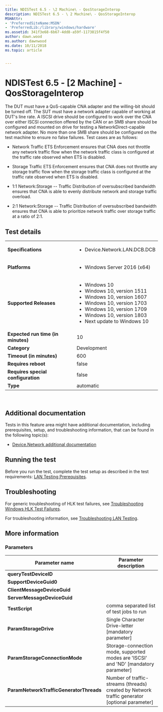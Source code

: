 ```yaml
---
title: NDISTest 6.5 - \2 Machine\ - QosStorageInterop
description: NDISTest 6.5 - \ 2 Machine\ - QosStorageInterop
MSHAttr:
- 'PreferredSiteName:MSDN'
- 'PreferredLib:/library/windows/hardware'
ms.assetid: 341f3e68-6b67-4dd8-a59f-1173815f4f50
author: dawn.wood
ms.author: dawnwood
ms.date: 10/11/2018
ms.topic: article


---
```


# NDISTest 6.5 - \[2 Machine\] - QosStorageInterop


The DUT must have a QoS-capable CNA adapter and the willing-bit should be turned off. The SUT must have a network adapter capable of working at DUT's line rate. A ISCSI drive should be configured to work over the CNA over either ISCSI connection offered by the CAN or an SMB share should be configured and mounted on drive for testing a NetworkDirect-capable network adapter. No more than one SMB share should be configured on the test machine to ensure no false failures. Test cases are as follows:

-   Network Traffic ETS Enforcement ensures that CNA does not throttle any network traffic flow when the network traffic class is configured at the traffic rate observed when ETS is disabled.

-   Storage Traffic ETS Enforcement ensures that CNA does not throttle any storage traffic flow when the storage traffic class is configured at the traffic rate observed when ETS is disabled.

-   1:1 Network:Storage -- Traffic Distribution of oversubscribed bandwidth ensures that CNA is able to evenly distribute network and storage traffic overload.

-   2:1 Network:Storage -- Traffic Distribution of oversubscribed bandwidth ensures that CNA is able to prioritize network traffic over storage traffic at a ratio of 2:1.

## Test details
|||
|---|---|
| **Specifications**  | <ul><li>Device.Network.LAN.DCB.DCB</li></ul> |  
| **Platforms**   | <ul><li>Windows Server 2016 (x64)</li></ul> |
| **Supported Releases** | <ul><li>Windows 10</li><li>Windows 10, version 1511</li><li>Windows 10, version 1607</li><li>Windows 10, version 1703</li><li>Windows 10, version 1709</li><li>Windows 10, version 1803</li><li>Next update to Windows 10</li></ul> |
|**Expected run time (in minutes)**| 10 |
|**Category**| Development |
|**Timeout (in minutes)**| 600 |
|**Requires reboot**| false |
|**Requires special configuration**| false |
|**Type**| automatic |

 

## <span id="Additional_documentation"></span><span id="additional_documentation"></span><span id="ADDITIONAL_DOCUMENTATION"></span>Additional documentation


Tests in this feature area might have additional documentation, including prerequisites, setup, and troubleshooting information, that can be found in the following topic(s):

-   [Device.Network additional documentation](device-network-additional-documentation.md)

## <span id="Running_the_test"></span><span id="running_the_test"></span><span id="RUNNING_THE_TEST"></span>Running the test


Before you run the test, complete the test setup as described in the test requirements: [LAN Testing Prerequisites](lan-testing-prerequisites.md).

## <span id="Troubleshooting"></span><span id="troubleshooting"></span><span id="TROUBLESHOOTING"></span>Troubleshooting


For generic troubleshooting of HLK test failures, see [Troubleshooting Windows HLK Test Failures](..\user\troubleshooting-windows-hlk-test-failures.md).

For troubleshooting information, see [Troubleshooting LAN Testing](troubleshooting-lan-testing.md).

## <span id="More_information"></span><span id="more_information"></span><span id="MORE_INFORMATION"></span>More information


### <span id="Parameters"></span><span id="parameters"></span><span id="PARAMETERS"></span>Parameters

| Parameter name                          | Parameter description                                                                           |
|-----------------------------------------|-------------------------------------------------------------------------------------------------|
| **queryTestDeviceID**                   |                                                                                                 |
| **SupportDeviceGuid0**                  |                                                                                                 |
| **ClientMessageDeviceGuid**             |                                                                                                 |
| **ServerMessageDeviceGuid**             |                                                                                                 |
| **TestScript**                          | comma separated list of test jobs to run                                                        |
| **ParamStorageDrive**                   | Single Character Drive-letter \[mandatory parameter\]                                           |
| **ParamStorageConnectionMode**          | Storage-connection mode, supported modes are 'ISCSI' and 'ND' \[mandatory parameter\]           |
| **ParamNetworkTrafficGeneratorThreads** | Number of traffic-streams (threads) created by Network traffic generator \[optional parameter\] |

 

 

 






